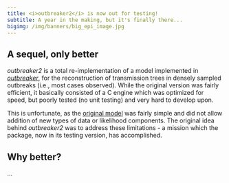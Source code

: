 ```yaml
---
title: <i>outbreaker2</i> is now out for testing!
subtitle: A year in the making, but it's finally there...
bigimg: /img/banners/big_epi_image.jpg
---
```



## A sequel, only better

*outbreaker2* is a total re-implementation of a model implemented in
 [*outbreaker*](https://github.com/thibautjombart/outbreaker), for the
 reconstruction of transmission trees in densely sampled outbreaks (i.e., most
 cases observed). While the original version was fairly efficient, it basically
 consisted of a C engine which was optimized for speed, but poorly tested (no
 unit testing) and very hard to develop upon. 


This is unfortunate, as the [original
model](http://journals.plos.org/ploscompbiol/article?id=10.1371/journal.pcbi.1003457)
was fairly simple and did not allow addition of new types of data or likelihood
components. The original idea behind *outbreaker2* was to address these
limitations - a mission which the package, now in its testing version, has
accomplished.


## Why better?

...




